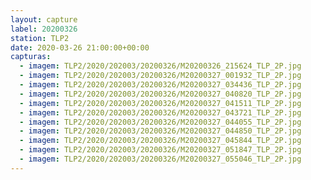 ```yaml
---
layout: capture
label: 20200326
station: TLP2
date: 2020-03-26 21:00:00+00:00
capturas:
  - imagem: TLP2/2020/202003/20200326/M20200326_215624_TLP_2P.jpg
  - imagem: TLP2/2020/202003/20200326/M20200327_001932_TLP_2P.jpg
  - imagem: TLP2/2020/202003/20200326/M20200327_034436_TLP_2P.jpg
  - imagem: TLP2/2020/202003/20200326/M20200327_040820_TLP_2P.jpg
  - imagem: TLP2/2020/202003/20200326/M20200327_041511_TLP_2P.jpg
  - imagem: TLP2/2020/202003/20200326/M20200327_043721_TLP_2P.jpg
  - imagem: TLP2/2020/202003/20200326/M20200327_044055_TLP_2P.jpg
  - imagem: TLP2/2020/202003/20200326/M20200327_044850_TLP_2P.jpg
  - imagem: TLP2/2020/202003/20200326/M20200327_045844_TLP_2P.jpg
  - imagem: TLP2/2020/202003/20200326/M20200327_051847_TLP_2P.jpg
  - imagem: TLP2/2020/202003/20200326/M20200327_055046_TLP_2P.jpg
---
```

